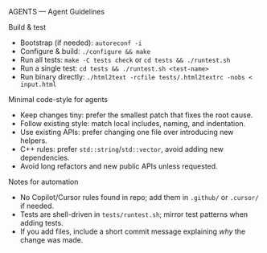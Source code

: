 AGENTS — Agent Guidelines

Build & test
- Bootstrap (if needed): `autoreconf -i`
- Configure & build: `./configure && make`
- Run all tests: `make -C tests check` or `cd tests && ./runtest.sh`
- Run a single test: `cd tests && ./runtest.sh <test-name>`
- Run binary directly: `./html2text -rcfile tests/.html2textrc -nobs < input.html`

Minimal code-style for agents
- Keep changes tiny: prefer the smallest patch that fixes the root cause.
- Follow existing style: match local includes, naming, and indentation.
- Use existing APIs: prefer changing one file over introducing new helpers.
- C++ rules: prefer `std::string`/`std::vector`, avoid adding new dependencies.
- Avoid long refactors and new public APIs unless requested.

Notes for automation
- No Copilot/Cursor rules found in repo; add them in `.github/` or `.cursor/` if needed.
- Tests are shell-driven in `tests/runtest.sh`; mirror test patterns when adding tests.
- If you add files, include a short commit message explaining *why* the change was made.
